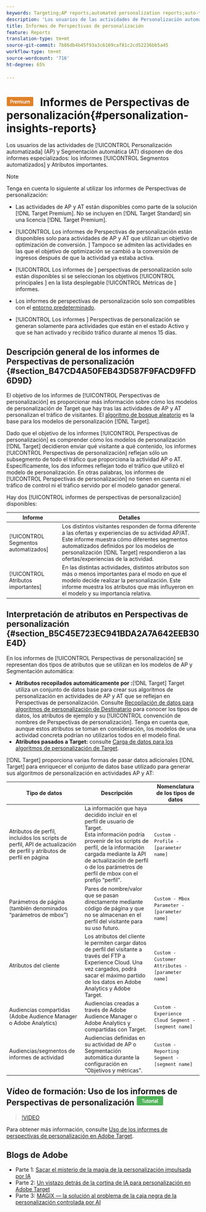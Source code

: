 ```yaml
---
keywords: Targeting;AP reports;automated personalization reports;auto-target;auto target;auto target report;auto-target report;personalization;insights;automated segments;faq;frequently asked questions;important attributes
description: 'Los usuarios de las actividades de Personalización automatizada (AP) y Segmentación automática (AT) disponen de dos informes especializados: los informes Segmentación automática y Atributos importantes.'
title: Informes de Perspectivas de personalización
feature: Reports
translation-type: tm+mt
source-git-commit: 7b86db4b45f93a3c6169caf81c2cd52236bb5a45
workflow-type: tm+mt
source-wordcount: '716'
ht-degree: 65%

---
```



# ![PREMIUM](/help/assets/premium.png) Informes de Perspectivas de personalización{#personalization-insights-reports}

Los usuarios de las actividades de [!UICONTROL Personalización automatizada] (AP) y Segmentación automática (AT) disponen de dos informes especializados: los informes [!UICONTROL Segmentos automatizados] y Atributos importantes.

>[!NOTE]
>
>Tenga en cuenta lo siguiente al utilizar los informes de Perspectivas de personalización:
>
>* Las actividades de AP y AT están disponibles como parte de la solución [!DNL Target Premium]. No se incluyen en [!DNL Target Standard] sin una licencia [!DNL Target Premium].
   >
   >
* [!UICONTROL Los informes de Perspectivas de personalización están disponibles solo para actividades de AP y AT que utilizan un objetivo de optimización de conversión. ] Tampoco se admiten las actividades en las que el objetivo de optimización se cambió a la conversión de ingresos después de que la actividad ya estaba activa.
   >
   >
* [!UICONTROL Los informes de ] perspectivas de personalización solo están disponibles si se seleccionan los objetivos  [!UICONTROL principales ] en la lista desplegable  [!UICONTROL Métricas de ] informes.
   >
   >
* Los informes de perspectivas de personalización solo son compatibles con el [entorno predeterminado](/help/administrating-target/hosts.md).
   >
   >
* [!UICONTROL Los informes ] Perspectivas de personalización se generan solamente para actividades que están en el   estado Activo y que se han activado y recibido tráfico durante al menos 15 días.


## Descripción general de los informes de Perspectivas de personalización {#section_B47CD4A50FEB43D587F9FACD9FFD6D9D}

El objetivo de los informes de [!UICONTROL Perspectivas de personalización] es proporcionar más información sobre cómo los modelos de personalización de Target que hay tras las actividades de AP y AT personalizan el tráfico de visitantes.  El [algoritmo de bosque aleatorio](/help/c-activities/t-automated-personalization/algo-random-forest.md) es la base para los modelos de personalización [!DNL Target].

Dado que el objetivo de los informes [!UICONTROL Perspectivas de personalización] es comprender cómo los modelos de personalización [!DNL Target] decidieron enviar qué visitante a qué contenido, los informes [!UICONTROL Perspectivas de personalización] reflejan sólo un subsegmento de todo el tráfico que proporciona la actividad AP o AT. Específicamente, los dos informes reflejan todo el tráfico que utilizó el modelo de personalización. En otras palabras, los informes de [!UICONTROL Perspectivas de personalización] no tienen en cuenta ni el tráfico de control ni el tráfico servido por el modelo ganador general.

Hay dos [!UICONTROL informes de perspectivas de personalización] disponibles:

| Informe | Detalles |
|--- |--- |
| [!UICONTROL Segmentos automatizados] | Los distintos visitantes responden de forma diferente a las ofertas y experiencias de su actividad AP/AT. Este informe muestra cómo diferentes segmentos automatizados definidos por los modelos de personalización [!DNL Target] respondieron a las ofertas/experiencias de la actividad. |
| [!UICONTROL Atributos importantes] | En las distintas actividades, distintos atributos son más o menos importantes para el modo en que el modelo decide realizar la personalización. Este informe muestra los atributos que más influyeron en el modelo y su importancia relativa. |

## Interpretación de atributos en Perspectivas de personalización {#section_B5C45E723EC941BDA2A7A642EEB30E4D}

En los informes de [!UICONTROL Perspectivas de personalización] se representan dos tipos de atributos que se utilizan en los modelos de AP y Segmentación automática:

* **Atributos recopilados automáticamente por :**[!DNL Target] Target utiliza un conjunto de datos base para crear sus algoritmos de personalización en actividades de AP y AT que se reflejan en Perspectivas de personalización. Consulte [Recopilación de datos para algoritmos de personalización de Destinatario](/help/c-activities/t-automated-personalization/ap-data.md) para conocer los tipos de datos, los atributos de ejemplo y su [!UICONTROL convención de nombres de Perspectivas de personalización]. Tenga en cuenta que, aunque estos atributos se toman en consideración, los modelos de una actividad concreta podrían no utilizarlos todos en el modelo final.
* **Atributos pasados a Target:** consulte   [Carga de datos para los algoritmos de personalización de Target](/help/c-activities/t-automated-personalization/uploading-data-for-the-target-personalization-algorithms.md).

[!DNL Target] proporciona varias formas de pasar datos adicionales  [!DNL Target] para enriquecer el conjunto de datos base utilizado para generar sus algoritmos de personalización en actividades AP y AT:

| Tipo de datos | Descripción | Nomenclatura de los tipos de datos |
|--- |--- |--- |
| Atributos de perfil, incluidos los scripts de perfil, API de actualización de perfil y atributos de perfil en página | La información que haya decidido incluir en el perfil de usuario de Target.<br>Esta información podría provenir de los scripts de perfil, de la información cargada mediante la API de actualización de perfil o de los parámetros de perfil de mbox con el prefijo “perfil”. | `Custom - Profile - [parameter name]` |
| Parámetros de página (también denominados “parámetros de mbox”) | Pares de nombre/valor que se pasan directamente mediante código de página y que no se almacenan en el perfil del visitante para su uso futuro. | `Custom - Mbox Parameter - [parameter name]` |
| Atributos del cliente | Los atributos del cliente le permiten cargar datos de perfil del visitante a través del FTP a Experience Cloud. Una vez cargados, podrá sacar el máximo partido de los datos en Adobe Analytics y Adobe Target. | `Custom - Customer Attributes - [parameter name]` |
| Audiencias compartidas (Adobe Audience Manager o Adobe Analytics) | Audiencias creadas a través de Adobe Audience Manager o Adobe Analytics y compartidas con Target. | `Custom - Experience Cloud Segment - [segment name]` |
| Audiencias/segmentos de informes de actividad | Audiencias definidas en su actividad de AP o Segmentación automática durante la configuración en “Objetivos y métricas”. | `Custom - Reporting Segment - [segment name]` |

## Vídeo de formación: Uso de los informes de Perspectivas de personalización  ![Insignia de tutorial](/help/assets/tutorial.png)

>[!VIDEO](https://video.tv.adobe.com/v/25601/)

Para obtener más información, consulte [Uso de los informes de perspectivas de personalización en Adobe Target](https://helpx.adobe.com/target/kt/using/personalization-insights-report-feature-video-use.html).

## Blogs de Adobe

* Parte 1: [Sacar el misterio de la magia de la personalización impulsada por IA](https://theblog.adobe.com/taking-mystery-magic-ai-driven-personalization-part-1/)
* Parte 2: [Un vistazo detrás de la cortina de IA para personalización en Adobe Target](https://theblog.adobe.com/a-peek-behind-the-curtain-of-ai-for-personalization-in-adobe-target/)
* Parte 3: [MAGIX — la solución al problema de la caja negra de la personalización controlada por AI](https://theblog.adobe.com/magix-the-solution-to-the-black-box-issue-of-ai-driven-personalization/)
